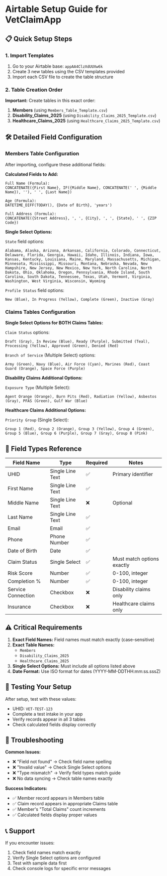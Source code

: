 # Airtable Setup Guide for VetClaimApp

## 📋 Quick Setup Steps

### 1. Import Templates
1. Go to your Airtable base: `appAA4ClzXdUUXw6k`
2. Create 3 new tables using the CSV templates provided
3. Import each CSV file to create the table structure

### 2. Table Creation Order
**Important:** Create tables in this exact order:

1. **Members** (using `Members_Table_Template.csv`)
2. **Disability_Claims_2025** (using `Disability_Claims_2025_Template.csv`) 
3. **Healthcare_Claims_2025** (using `Healthcare_Claims_2025_Template.csv`)

## 🛠️ Detailed Field Configuration

### Members Table Configuration

After importing, configure these additional fields:

**Calculated Fields to Add:**
```
Full Name (Formula): 
CONCATENATE({First Name}, IF({Middle Name}, CONCATENATE(' ', {Middle Name}), ''), ' ', {Last Name})

Age (Formula):
DATETIME_DIFF(TODAY(), {Date of Birth}, 'years')

Full Address (Formula):
CONCATENATE({Street Address}, ', ', {City}, ', ', {State}, ' ', {ZIP Code})
```

**Single Select Options:**

`State` field options:
```
Alabama, Alaska, Arizona, Arkansas, California, Colorado, Connecticut, Delaware, Florida, Georgia, Hawaii, Idaho, Illinois, Indiana, Iowa, Kansas, Kentucky, Louisiana, Maine, Maryland, Massachusetts, Michigan, Minnesota, Mississippi, Missouri, Montana, Nebraska, Nevada, New Hampshire, New Jersey, New Mexico, New York, North Carolina, North Dakota, Ohio, Oklahoma, Oregon, Pennsylvania, Rhode Island, South Carolina, South Dakota, Tennessee, Texas, Utah, Vermont, Virginia, Washington, West Virginia, Wisconsin, Wyoming
```

`Profile Status` field options:
```
New (Blue), In Progress (Yellow), Complete (Green), Inactive (Gray)
```

### Claims Tables Configuration

**Single Select Options for BOTH Claims Tables:**

`Claim Status` options:
```
Draft (Gray), In Review (Blue), Ready (Purple), Submitted (Teal), Processing (Yellow), Approved (Green), Denied (Red)
```

`Branch of Service` (Multiple Select) options:
```
Army (Green), Navy (Blue), Air Force (Cyan), Marines (Red), Coast Guard (Orange), Space Force (Purple)
```

**Disability Claims Additional Options:**

`Exposure Type` (Multiple Select):
```
Agent Orange (Orange), Burn Pits (Red), Radiation (Yellow), Asbestos (Gray), PFAS (Green), Gulf War (Blue)
```

**Healthcare Claims Additional Options:**

`Priority Group` (Single Select):
```
Group 1 (Red), Group 2 (Orange), Group 3 (Yellow), Group 4 (Green), Group 5 (Blue), Group 6 (Purple), Group 7 (Gray), Group 8 (Pink)
```

## 🔧 Field Types Reference

| Field Name | Type | Required | Notes |
|------------|------|----------|-------|
| UHID | Single Line Text | ✅ | Primary identifier |
| First Name | Single Line Text | ✅ | |
| Middle Name | Single Line Text | ❌ | Optional |
| Last Name | Single Line Text | ✅ | |
| Email | Email | ✅ | |
| Phone | Phone Number | ✅ | |
| Date of Birth | Date | ✅ | |
| Claim Status | Single Select | ✅ | Must match options exactly |
| Risk Score | Number | ✅ | 0-100, integer |
| Completion % | Number | ✅ | 0-100, integer |
| Service Connection | Checkbox | ❌ | Disability claims only |
| Insurance | Checkbox | ❌ | Healthcare claims only |

## ⚠️ Critical Requirements

1. **Exact Field Names:** Field names must match exactly (case-sensitive)
2. **Exact Table Names:** 
   - `Members`
   - `Disability_Claims_2025` 
   - `Healthcare_Claims_2025`
3. **Single Select Options:** Must include all options listed above
4. **Date Format:** Use ISO format for dates (YYYY-MM-DDTHH:mm:ss.sssZ)

## 🧪 Testing Your Setup

After setup, test with these values:
- UHID: `VET-TEST-123`
- Complete a test intake in your app
- Verify records appear in all 3 tables
- Check calculated fields display correctly

## 🚨 Troubleshooting

**Common Issues:**
- ❌ "Field not found" → Check field name spelling
- ❌ "Invalid value" → Check Single Select options
- ❌ "Type mismatch" → Verify field types match guide
- ❌ No data syncing → Check table names exactly

**Success Indicators:**
- ✅ Member record appears in Members table
- ✅ Claim record appears in appropriate Claims table
- ✅ Member's "Total Claims" count increments
- ✅ Calculated fields display proper values

## 📞 Support

If you encounter issues:
1. Check field names match exactly
2. Verify Single Select options are configured
3. Test with sample data first
4. Check console logs for specific error messages